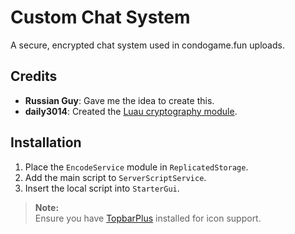 # Custom Chat System

A secure, encrypted chat system used in condogame.fun uploads.

## Credits

- **Russian Guy**: Gave me the idea to create this.
- **daily3014**: Created the [Luau cryptography module](https://github.com/daily3014/rbx-cryptography).

## Installation

1. Place the `EncodeService` module in `ReplicatedStorage`.
2. Add the main script to `ServerScriptService`.
3. Insert the local script into `StarterGui`.

> **Note:**  
> Ensure you have [TopbarPlus](https://github.com/1ForeverHD/TopbarPlus) installed for icon support.
